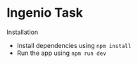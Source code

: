 # Ingenio Task

Installation

- Install dependencies using `npm install` 
- Run the app using `npm run dev`

